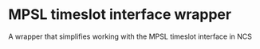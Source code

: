 # MPSL timeslot interface wrapper
A wrapper that simplifies working with the MPSL timeslot interface in NCS
